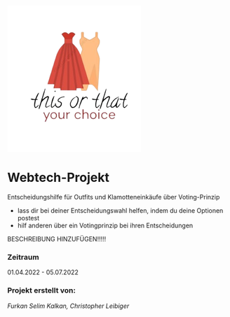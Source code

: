 ![](src/main/java/htw/berlin/webtechprojekt/demo/assets/logo.png)
# Webtech-Projekt

Entscheidungshilfe für Outfits und Klamotteneinkäufe über Voting-Prinzip
- lass dir bei deiner Entscheidungswahl helfen, indem du deine Optionen postest
- hilf anderen über ein Votingprinzip bei ihren Entscheidungen

BESCHREIBUNG HINZUFÜGEN!!!!!

### Zeitraum

01.04.2022 - 05.07.2022
### Projekt erstellt von:


*Furkan Selim Kalkan, Christopher Leibiger*
